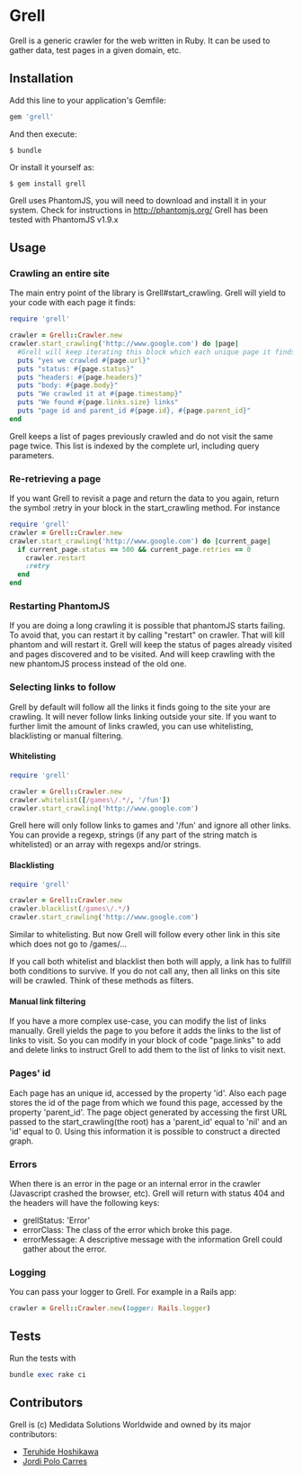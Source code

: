 # Grell

Grell is a generic crawler for the web written in Ruby.
It can be used to gather data, test pages in a given domain, etc.

## Installation

Add this line to your application's Gemfile:

```ruby
gem 'grell'
```

And then execute:

    $ bundle

Or install it yourself as:

    $ gem install grell

Grell uses PhantomJS, you will need to download and install it in your
system. Check for instructions in http://phantomjs.org/
Grell has been tested with PhantomJS v1.9.x

## Usage


### Crawling an entire site

The main entry point of the library is Grell#start_crawling.
Grell will yield to your code with each page it finds:

```ruby
require 'grell'

crawler = Grell::Crawler.new
crawler.start_crawling('http://www.google.com') do |page|
  #Grell will keep iterating this block which each unique page it finds
  puts "yes we crawled #{page.url}"
  puts "status: #{page.status}"
  puts "headers: #{page.headers}"
  puts "body: #{page.body}"
  puts "We crawled it at #{page.timestamp}"
  puts "We found #{page.links.size} links"
  puts "page id and parent_id #{page.id}, #{page.parent_id}"
end

```

Grell keeps a list of pages previously crawled and do not visit the same page twice.
This list is indexed by the complete url, including query parameters.

### Re-retrieving a page
If you want Grell to revisit a page and return the data to you again,
return the symbol :retry in your block in the start_crawling method.
For instance
```ruby
require 'grell'
crawler = Grell::Crawler.new
crawler.start_crawling('http://www.google.com') do |current_page|
  if current_page.status == 500 && current_page.retries == 0
    crawler.restart
    :retry
  end
end
```

### Restarting PhantomJS
If you are doing a long crawling it is possible that phantomJS starts failing.
To avoid that, you can restart it by calling "restart" on crawler.
That will kill phantom and will restart it. Grell will keep the status of
pages already visited and pages discovered and to be visited. And will keep crawling
with the new phantomJS process instead of the old one.

### Selecting links to follow

Grell by default will follow all the links it finds going to the site
your are crawling. It will never follow links linking outside your site.
If you want to further limit the amount of links crawled, you can use
whitelisting, blacklisting or manual filtering.


#### Whitelisting

```ruby
require 'grell'

crawler = Grell::Crawler.new
crawler.whitelist([/games\/.*/, '/fun'])
crawler.start_crawling('http://www.google.com')
```

Grell here will only follow links to games and '/fun' and ignore all
other links. You can provide a regexp, strings (if any part of the
string match is whitelisted) or an array with regexps and/or strings.

#### Blacklisting

```ruby
require 'grell'

crawler = Grell::Crawler.new
crawler.blacklist(/games\/.*/)
crawler.start_crawling('http://www.google.com')
```

Similar to whitelisting. But now Grell will follow every other link in
this site which does not go to /games/...

If you call both whitelist and blacklist then both will apply, a link
has to fullfill both conditions to survive. If you do not call any, then
all links on this site will be crawled. Think of these methods as
filters.

#### Manual link filtering

If you have a more complex use-case, you can modify the list of links
manually.
Grell yields the page to you before it adds the links to the list of
links to visit. So you can modify in your block of code "page.links" to
add and delete links to instruct Grell to add them to the list of links
to visit next.

### Pages' id

Each page has an unique id, accessed by the property 'id'. Also each page stores the id of the page from which we found this page, accessed by the property 'parent_id'.
The page object generated by accessing the first URL passed to the start_crawling(the root) has a 'parent_id' equal to 'nil' and an 'id' equal to 0.
Using this information it is possible to construct a directed graph.


### Errors
When there is an error in the page or an internal error in the crawler (Javascript crashed the browser, etc). Grell will return with status 404 and the headers will have the following keys:
- grellStatus: 'Error'
- errorClass: The class of the error which broke this page.
- errorMessage: A descriptive message with the information Grell could gather about the error.

### Logging
You can pass your logger to Grell. For example in a Rails app:
```Ruby
crawler = Grell::Crawler.new(logger: Rails.logger)
```

## Tests

Run the tests with
```ruby
bundle exec rake ci
```

## Contributors
Grell is (c) Medidata Solutions Worldwide and owned by its major contributors:
* [Teruhide Hoshikawa](https://github.com/thoshikawa-mdsol)
* [Jordi Polo Carres](https://github.com/jcarres-mdsol)
